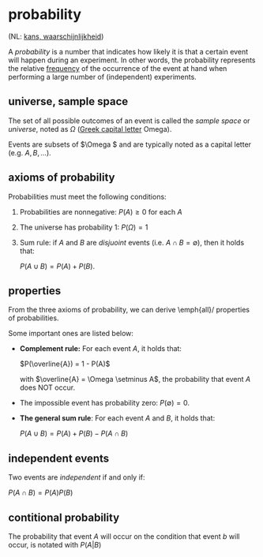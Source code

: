 # probability

(NL: [kans, waarschijnlijkheid](../nl/kans.md))

A *probability* is a number that indicates how likely it is that a certain event will happen during an experiment. In other words, the probability represents the relative [frequency](frequency.md) of the occurrence of the event at hand when performing a large number of (independent) experiments.

## universe, sample space

The set of all possible outcomes of an event is called the *sample space* or *universe*, noted as $\Omega$ ([Greek capital letter](greek-alphabet.md) Omega).

Events are subsets of $\Omega $ and are typically noted as a capital letter (e.g. $A, B, \ldots$).

## axioms of probability

Probabilities must meet the following conditions:

1. Probabilities are nonnegative: $P(A) \geq 0$ for each $A$
2. The universe has probability 1: $P(\Omega) = 1$
3. Sum rule: if $A$ and $B$ are *disjuoint* events (i.e. $A \cap B = \emptyset$), then it holds that:

    $P(A\cup B) = P(A) + P(B).$

## properties

From the three axioms of probability, we can derive \emph{all}\/ properties of probabilities.

Some important ones are listed below:

- **Complement rule:** For each event $A$, it holds that:

    $P(\overline{A}) = 1  - P(A)$

    with $\overline{A} = \Omega \setminus A$, the probability that event $A$ does NOT occur.

- The impossible event has probability zero: $P(\emptyset) = 0$.

- **The general sum rule**: For each event $A$ and $B$, it holds that:

    $P(A\cup B) = P(A) + P(B) - P(A\cap B)$

## independent events

Two events are *independent* if and only if:

$P(A \cap B) = P(A)P(B)$

## contitional probability

The probability that event $A$ will occur on the condition that event $b$ will occur, is notated with $P(A|B)$
